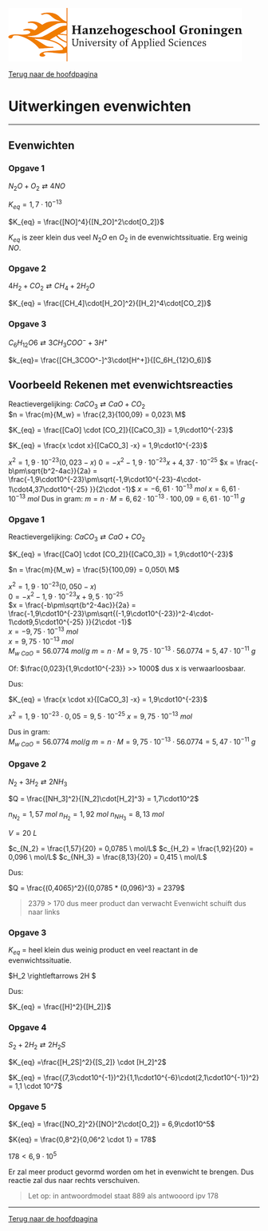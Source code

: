 ![Hanze](../../hanze/hanze.png)

[Terug naar de hoofdpagina ](../index.md)

# Uitwerkingen evenwichten

---

## Evenwichten

### Opgave 1

$N_2O + O_2 \rightleftarrows 4NO$

$K_{eq} = 1,7\cdot 10^{-13}$

$K_{eq} = \frac{[NO]^4}{[N_2O]^2\cdot[O_2]}$

$K_{eq}$ is zeer klein dus veel $N_2O$ en $O_2$ in de evenwichtssituatie. Erg weinig $NO$.

### Opgave 2

$4H_2 + CO_2 \rightleftarrows CH_4 + 2H_2O$

$K_{eq} = \frac{[CH_4]\cdot[H_2O]^2}{[H_2]^4\cdot[CO_2]}$

### Opgave 3

$C_6H_{12}O6 \rightleftarrows 3CH_3COO^- + 3H^+$

$k_{eq}= \frac{[CH_3COO^-]^3\cdot[H^+]}{[C_6H_{12}O_6]}$

## Voorbeeld Rekenen met evenwichtsreacties


Reactievergelijking: $CaCO_3 \rightleftarrows CaO + CO_2$  
$n = \frac{m}{M_w} = \frac{2,3}{100,09} = 0,023\ M$  

$K_{eq} = \frac{[CaO] \cdot [CO_2]}{[CaCO_3]} = 1,9\cdot10^{-23}$  

$K_{eq} = \frac{x \cdot x}{[CaCO_3] -x} = 1,9\cdot10^{-23}$  

$x^2 = 1,9\cdot10^{-23}(0,023 -x)$
$0 = -x^2 - 1,9\cdot10^{-23}x + 4,37\cdot10^{-25}$ 
$x = \frac{-b\pm\sqrt{b^2-4ac}}{2a} = \frac{-1,9\cdot10^{-23}\pm\sqrt{-1,9\cdot10^{-23}-4\cdot-1\cdot4,37\cdot10^{-25} }}{2\cdot -1}$
$x = -6,61\cdot10^{-13}\  mol$
$x = 6,61\cdot10^{-13}\  mol$
Dus in gram:
$m=n\cdot M = 6,62\cdot10^{-13} \cdot 100,09 = 6,61\cdot10^{-11} \ g$  


### Opgave 1

Reactievergelijking: $CaCO_3 \rightleftarrows CaO + CO_2$  

$K_{eq} = \frac{[CaO] \cdot [CO_2]}{[CaCO_3]} = 1,9\cdot10^{-23}$  

$n = \frac{m}{M_w} = \frac{5}{100,09} = 0,050\ M$  

$x^2 = 1,9\cdot10^{-23}(0,050 -x)$  
$0 = -x^2 - 1,9\cdot10^{-23}x + 9,5\cdot10^{-25}$  
$x = \frac{-b\pm\sqrt{b^2-4ac}}{2a} = \frac{-1,9\cdot10^{-23}\pm\sqrt{(-1,9\cdot10^{-23})^2-4\cdot-1\cdot9,5\cdot10^{-25} }}{2\cdot -1}$  
$x = -9,75\cdot10^{-13}\  mol$  
$x = 9,75\cdot10^{-13}\  mol$  
$M_{w \ CaO} = 56.0774 \ mol/g$
$m=n\cdot M = 9,75\cdot10^{-13} \cdot 56.0774 = 5,47\cdot10^{-11} \ g$

Of: $\frac{0,023}{1,9\cdot10^{-23}} >> 1000$ dus x is verwaarloosbaar.

Dus:

$K_{eq} = \frac{x \cdot x}{[CaCO_3] -x} = 1,9\cdot10^{-23}$  

$x^2 = 1,9\cdot10^{-23} \cdot 0,05 = 9,5 \cdot10^{-25}$
$x = 9,75 \cdot10^{-13} \ mol$

Dus in gram:  
$M_{w \ CaO} = 56.0774 \ mol/g$
$m=n\cdot M = 9,75\cdot10^{-13} \cdot 56.0774 = 5,47\cdot10^{-11} \ g$


### Opgave 2

$N_2 + 3H_2 \rightleftarrows 2NH_3$

$Q = \frac{[NH_3]^2}{[N_2]\cdot[H_2]^3} = 1,7\cdot10^2$

$n_{N_2} = 1,57 \ mol$
$n_{H_2} = 1,92 \ mol$
$n_{NH_3} = 8,13 \ mol$

$V = 20\ L$

$c_{N_2} = \frac{1,57}{20} = 0,0785 \ mol/L$
$c_{H_2} = \frac{1,92}{20} = 0,096 \ mol/L$
$c_{NH_3} = \frac{8,13}{20} = 0,415 \ mol/L$

Dus:

$Q = \frac{(0,4065)^2}{(0,0785 * (0,096)^3} = 2379$

>2379 > 170 dus meer product dan verwacht
Evenwicht schuift dus naar links

### Opgave 3

$K_{eq}$ = heel klein dus weinig product en veel reactant in de evenwichtssituatie. 

$H_2 \rightleftarrows 2H $

Dus:

$K_{eq} = \frac{[H]^2}{[H_2]}$

### Opgave 4


$S_2 + 2H_2 \rightleftarrows 2H_2S$

$K_{eq} =\frac{[H_2S]^2}{[S_2]} \cdot [H_2]^2$

$K_{eq} = \frac{(7,3\cdot10^{-1})^2}{1,1\cdot10^{-6}\cdot(2,1\cdot10^{-1})^2} = 1,1 \cdot 10^7$  

### Opgave 5

$K_{eq} = \frac{[NO_2]^2}{[NO]^2\cdot[O_2]} = 6,9\cdot10^5$  

$K{eq} = \frac{0,8^2}{0,06^2 \cdot 1} = 178$  

$178< 6,9\cdot10^5$

Er zal meer product gevormd worden om het in evenwicht te brengen. Dus reactie zal dus naar rechts verschuiven.

>Let op: in antwoordmodel staat 889 als antwooord ipv 178

--- 

[Terug naar de hoofdpagina ](../index.md)

<script type="text/x-mathjax-config">
  MathJax.Hub.Config({
    tex2jax: {
      inlineMath: [ ['$','$'], ["\\(","\\)"] ],
      processEscapes: true
    }
  });
</script>
    
<script type="text/javascript"
        src="https://cdn.mathjax.org/mathjax/latest/MathJax.js?config=TeX-AMS-MML_HTMLorMML">
</script>